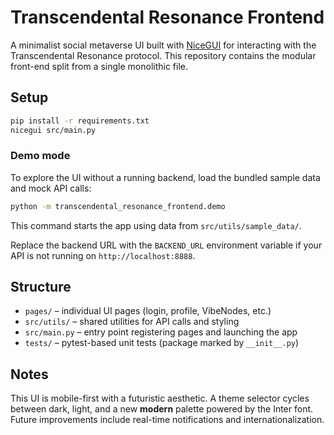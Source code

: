 # Transcendental Resonance Frontend

A minimalist social metaverse UI built with [NiceGUI](https://nicegui.io/) for interacting with the Transcendental Resonance protocol. This repository contains the modular front-end split from a single monolithic file.

## Setup

```bash
pip install -r requirements.txt
nicegui src/main.py
```

### Demo mode

To explore the UI without a running backend, load the bundled sample data and
mock API calls:

```bash
python -m transcendental_resonance_frontend.demo
```

This command starts the app using data from `src/utils/sample_data/`.

Replace the backend URL with the `BACKEND_URL` environment variable if your API is not running on `http://localhost:8888`.

## Structure

- `pages/` – individual UI pages (login, profile, VibeNodes, etc.)
- `src/utils/` – shared utilities for API calls and styling
- `src/main.py` – entry point registering pages and launching the app
- `tests/` – pytest-based unit tests (package marked by `__init__.py`)

## Notes

This UI is mobile-first with a futuristic aesthetic. A theme selector cycles between
dark, light, and a new **modern** palette powered by the Inter font.
Future improvements include real-time notifications and internationalization.
